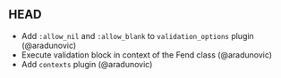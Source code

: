 ## HEAD

* Add `:allow_nil` and `:allow_blank` to `validation_options` plugin (@aradunovic)
* Execute validation block in context of the Fend class (@aradunovic)
* Add `contexts` plugin (@aradunovic)
